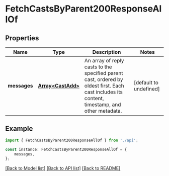 # FetchCastsByParent200ResponseAllOf


## Properties

Name | Type | Description | Notes
------------ | ------------- | ------------- | -------------
**messages** | [**Array&lt;CastAdd&gt;**](CastAdd.md) | An array of reply casts to the specified parent cast, ordered by oldest first. Each cast includes its content, timestamp, and other metadata. | [default to undefined]

## Example

```typescript
import { FetchCastsByParent200ResponseAllOf } from './api';

const instance: FetchCastsByParent200ResponseAllOf = {
    messages,
};
```

[[Back to Model list]](../README.md#documentation-for-models) [[Back to API list]](../README.md#documentation-for-api-endpoints) [[Back to README]](../README.md)
